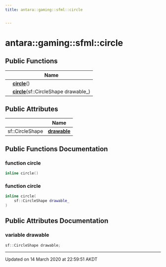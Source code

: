 ```yaml
---
title: antara::gaming::sfml::circle


---
```


# antara::gaming::sfml::circle















## Public Functions

|                | Name           |
| -------------- | -------------- |
|  | **[circle](Classes/structantara_1_1gaming_1_1sfml_1_1circle.md#function-circle)**()  |
|  | **[circle](Classes/structantara_1_1gaming_1_1sfml_1_1circle.md#function-circle)**(sf::CircleShape drawable_)  |


## Public Attributes

|                | Name           |
| -------------- | -------------- |
| sf::CircleShape | **[drawable](Classes/structantara_1_1gaming_1_1sfml_1_1circle.md#variable-drawable)**  |










## Public Functions Documentation

### function circle

```cpp
inline circle()
```




























### function circle

```cpp
inline circle(
    sf::CircleShape drawable_
)
```






























## Public Attributes Documentation

### variable drawable

```cpp
sf::CircleShape drawable;
```
































-------------------------------

Updated on 14 March 2020 at 22:59:51 AKDT